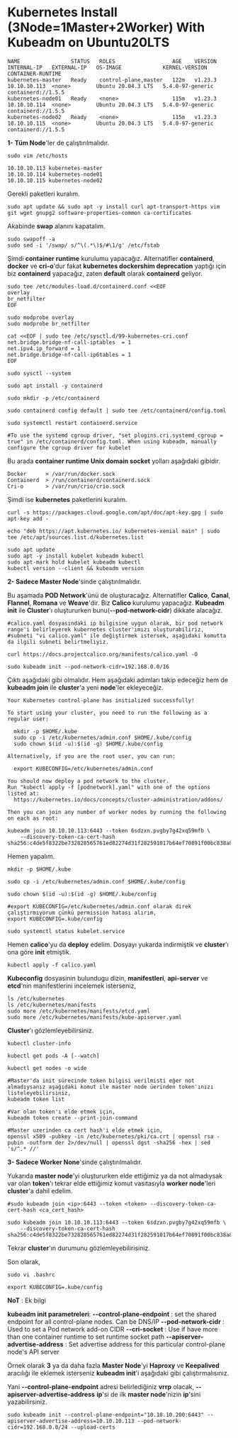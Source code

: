 # Kubernetes Install (3Node=1Master+2Worker) With Kubeadm on Ubuntu20LTS


~~~
NAME                STATUS   ROLES                  AGE    VERSION   INTERNAL-IP   EXTERNAL-IP   OS-IMAGE             KERNEL-VERSION     CONTAINER-RUNTIME
kubernetes-master   Ready    control-plane,master   122m   v1.23.3   10.10.10.113  <none>        Ubuntu 20.04.3 LTS   5.4.0-97-generic   containerd://1.5.5
kubernetes-node01   Ready    <none>                 115m   v1.23.3   10.10.10.114  <none>        Ubuntu 20.04.3 LTS   5.4.0-97-generic   containerd://1.5.5
kubernetes-node02   Ready    <none>                 115m   v1.23.3   10.10.10.115  <none>        Ubuntu 20.04.3 LTS   5.4.0-97-generic   containerd://1.5.5
~~~

**1-** **Tüm Node**'ler de çalıştırılmalıdır.
~~~
sudo vim /etc/hosts

10.10.10.113 kubernetes-master
10.10.10.114 kubernetes-node01
10.10.10.115 kubernetes-node02
~~~

Gerekli paketleri kuralım.
~~~
sudo apt update && sudo apt -y install curl apt-transport-https vim git wget gnupg2 software-properties-common ca-certificates
~~~

Akabinde **swap** alanını kapatalım.
~~~
sudo swapoff -a
sudo sed -i '/swap/ s/^\(.*\)$/#\1/g' /etc/fstab
~~~

Şimdi **container runtime** kurulumu yapacağız. Alternatifler **containerd**, **docker** ve **cri-o**'dur fakat **kubernetes dockershim deprecation** yaptığı için biz **containerd** yapacağız, zaten **default** olarak **containerd** geliyor.
~~~
sudo tee /etc/modules-load.d/containerd.conf <<EOF
overlay
br_netfilter
EOF
~~~
~~~
sudo modprobe overlay
sudo modprobe br_netfilter
~~~
~~~
cat <<EOF | sudo tee /etc/sysctl.d/99-kubernetes-cri.conf
net.bridge.bridge-nf-call-iptables  = 1
net.ipv4.ip_forward = 1
net.bridge.bridge-nf-call-ip6tables = 1
EOF
~~~
~~~
sudo sysctl --system

sudo apt install -y containerd

sudo mkdir -p /etc/containerd

sudo containerd config default | sudo tee /etc/containerd/config.toml

sudo systemctl restart containerd.service

#To use the systemd cgroup driver, "set plugins.cri.systemd_cgroup = true" in /etc/containerd/config.toml. When using kubeadm, manually configure the cgroup driver for kubelet
~~~

Bu arada **container runtime Unix domain socket** yolları aşağıdaki gibidir.
~~~
Docker      > /var/run/docker.sock
Containerd  > /run/containerd/containerd.sock
Cri-o       > /var/run/crio/crio.sock
~~~

Şimdi ise **kubernetes** paketlerini kuralım.
~~~
curl -s https://packages.cloud.google.com/apt/doc/apt-key.gpg | sudo apt-key add -

echo "deb https://apt.kubernetes.io/ kubernetes-xenial main" | sudo tee /etc/apt/sources.list.d/kubernetes.list

sudo apt update
sudo apt -y install kubelet kubeadm kubectl
sudo apt-mark hold kubelet kubeadm kubectl
kubectl version --client && kubeadm version
~~~


**2- Sadece Master Node**'sinde çalıştırılmalıdır.

Bu aşamada **POD Network**'ünü de oluşturacağız. Alternatifler **Calico**, **Canal**, **Flannel**, **Romana** ve **Weave**'dir. Biz **Calico** kurulumu yapacağız.
**Kubeadm init** ile **Cluster**'ı oluştururken bunu(**--pod-network-cidr**) dikkate alacağız.

~~~
#calico.yaml dosyasındaki ip bilgisine uygun olarak, bir pod network range'i belirleyerek kubernetes cluster'ımızı oluşturabiliriz,
#subneti "vi calico.yaml" ile değiştirmek istersek, aşağıdaki komutta da ilgili subneti belirtmeliyiz.

curl https://docs.projectcalico.org/manifests/calico.yaml -O

sudo kubeadm init --pod-network-cidr=192.168.0.0/16
~~~

Çıktı aşağıdaki gibi olmalıdır. Hem aşağıdaki adımları takip edeceğiz hem de **kubeadm join** ile **cluster**'a yeni **node**'ler ekleyeceğiz.
~~~
Your Kubernetes control-plane has initialized successfully!

To start using your cluster, you need to run the following as a regular user:

  mkdir -p $HOME/.kube
  sudo cp -i /etc/kubernetes/admin.conf $HOME/.kube/config
  sudo chown $(id -u):$(id -g) $HOME/.kube/config

Alternatively, if you are the root user, you can run:

  export KUBECONFIG=/etc/kubernetes/admin.conf

You should now deploy a pod network to the cluster.
Run "kubectl apply -f [podnetwork].yaml" with one of the options listed at:
  https://kubernetes.io/docs/concepts/cluster-administration/addons/

Then you can join any number of worker nodes by running the following on each as root:

kubeadm join 10.10.10.113:6443 --token 6sdzxn.pvgby7g42xq59mfb \
	--discovery-token-ca-cert-hash sha256:c4de5f8322be732828565761ed82274d31f282591017b64ef70891f00bc838a8
~~~

Hemen yapalım.
~~~
mkdir -p $HOME/.kube

sudo cp -i /etc/kubernetes/admin.conf $HOME/.kube/config

sudo chown $(id -u):$(id -g) $HOME/.kube/config

#export KUBECONFIG=/etc/kubernetes/admin.conf olarak direk çalıştırmıyorum çünkü permission hatası alırım,
export KUBECONFIG=.kube/config
~~~
~~~
sudo systemctl status kubelet.service
~~~

Hemen **calico**'yu da **deploy** edelim. Dosyayı yukarda indirmiştik ve **cluster**'ı ona göre **init** etmiştik.
~~~
kubectl apply -f calico.yaml
~~~

**Kubeconfig** dosyasinin bulundugu dizin, **manifestleri**, **api-server** ve **etcd**'nin manifestlerini incelemek isterseniz,
~~~
ls /etc/kubernetes
ls /etc/kubernetes/manifests
sudo more /etc/kubernetes/manifests/etcd.yaml
sudo more /etc/kubernetes/manifests/kube-apiserver.yaml
~~~

**Cluster**'ı gözlemleyebilirsiniz.
~~~
kubectl cluster-info

kubectl get pods -A [--watch]

kubectl get nodes -o wide

#Master'da init sürecinde token bilgisi verilmisti eğer not almadıysanız aşağıdaki komut ile master node üerinden token'ınızı listeleyebilirsiniz,
kubeadm token list

#Var olan token'ı elde etmek için,
kubeadm token create --print-join-command

#Master uzerinden ca cert hash'i elde etmek için,
openssl x509 -pubkey -in /etc/kubernetes/pki/ca.crt | openssl rsa -pubin -outform der 2>/dev/null | openssl dgst -sha256 -hex | sed 's/^.* //'
~~~


**3- Sadece Worker None**'sinde çalıştırılmalıdır.

Yukarıda **master node**'yi oluştururken elde ettiğimiz ya da not almadıysak var olan **token**'ı tekrar elde ettiğimiz komut vasıtasıyla **worker node**'leri **cluster**'a dahil edelim.
~~~
#sudo kubeadm join <ip>:6443 --token <token> --discovery-token-ca-cert-hash <ca_cert_hash>

sudo kubeadm join 10.10.10.113:6443 --token 6sdzxn.pvgby7g42xq59mfb \
	--discovery-token-ca-cert-hash sha256:c4de5f8322be732828565761ed82274d31f282591017b64ef70891f00bc838a8
~~~

Tekrar **cluster**'ın durumunu gözlemleyebilirisiniz.

Son olarak,
~~~
sudo vi .bashrc

export KUBECONFIG=.kube/config
~~~


**NoT** : Ek bilgi

**kubeadm init parametreleri**:
**--control-plane-endpoint** :  set the shared endpoint for all control-plane nodes. Can be DNS/IP
**--pod-network-cidr** : Used to set a Pod network add-on CIDR
**--cri-socket** : Use if have more than one container runtime to set runtime socket path
**--apiserver-advertise-address** : Set advertise address for this particular control-plane node's API server

Örnek olarak **3** ya da daha fazla **Master Node**'yi **Haproxy** ve **Keepalived** aracılığı ile eklemek isterseniz **kubeadm init**'i aşağıdaki gibi çalıştırmalısınız.

Yani **--control-plane-endpoint** adresi belirlediğiniz **vrrp** olacak, **--apiserver-advertise-address** **ip**'si de ilk **master node**'nizin **ip**'sini yazabilirsiniz.
~~~
sudo kubeadm init --control-plane-endpoint="10.10.10.200:6443" --apiserver-advertise-address=10.10.10.113 --pod-network-cidr=192.168.0.0/24 --upload-certs
~~~
